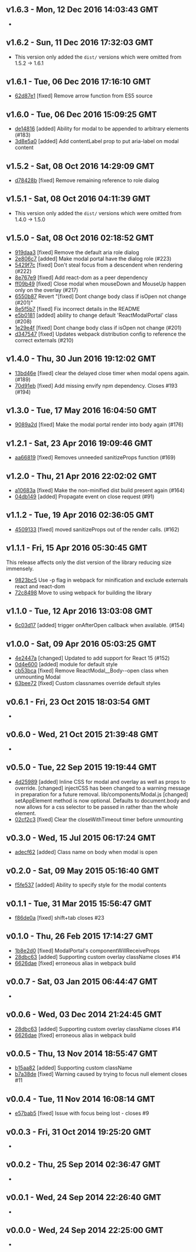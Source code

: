 v1.6.3 - Mon, 12 Dec 2016 14:03:43 GMT
--------------------------------------

- 


v1.6.2 - Sun, 11 Dec 2016 17:32:03 GMT
--------------------------------------

- This version only added the `dist/` versions which were omitted from 1.5.2 -> 1.6.1


v1.6.1 - Tue, 06 Dec 2016 17:16:10 GMT
--------------------------------------

- [62d87e1](../../commit/62d87e1) [fixed] Remove arrow function from ES5 source


v1.6.0 - Tue, 06 Dec 2016 15:09:25 GMT
--------------------------------------

- [de14816](../../commit/de14816) [added] Ability for modal to be appended to arbitrary elements (#183)
- [3d8e5a0](../../commit/3d8e5a0) [added] Add contentLabel prop to put aria-label on modal content


v1.5.2 - Sat, 08 Oct 2016 14:29:09 GMT
--------------------------------------

- [d78428b](../../commit/d78428b) [fixed] Remove remaining reference to role dialog


v1.5.1 - Sat, 08 Oct 2016 04:11:39 GMT
--------------------------------------

- This version only added the `dist/` versions which were omitted from 1.4.0 -> 1.5.0


v1.5.0 - Sat, 08 Oct 2016 02:18:52 GMT
--------------------------------------

- [919daa3](../../commit/919daa3) [fixed] Remove the default aria role dialog
- [2e806c7](../../commit/2e806c7) [added] Make modal portal have the dialog role (#223)
- [5429f7c](../../commit/5429f7c) [fixed] Don't steal focus from a descendent when rendering (#222)
- [8e767e9](../../commit/8e767e9) [fixed] Add react-dom as a peer dependency
- [ff09b49](../../commit/ff09b49) [fixed] Close modal when mouseDown and MouseUp happen only on the overlay (#217)
- [6550b87](../../commit/6550b87) Revert "[fixed] Dont change body class if isOpen not change (#201)"
- [8e5f5b7](../../commit/8e5f5b7) [fixed] Fix incorrect details in the README
- [e5b0181](../../commit/e5b0181) [added] ability to change default 'ReactModalPortal' class (#208)
- [1e29e4f](../../commit/1e29e4f) [fixed] Dont change body class if isOpen not change (#201)
- [d347547](../../commit/d347547) [fixed] Updates webpack distribution config to reference the correct externals (#210)


v1.4.0 - Thu, 30 Jun 2016 19:12:02 GMT
--------------------------------------

- [13bd46e](../../commit/13bd46e) [fixed] clear the delayed close timer when modal opens again. (#189)
- [70d91eb](../../commit/70d91eb) [fixed] Add missing envify npm dependency. Closes #193 (#194)


v1.3.0 - Tue, 17 May 2016 16:04:50 GMT
--------------------------------------

- [9089a2d](../../commit/9089a2d) [fixed] Make the modal portal render into body again (#176)


v1.2.1 - Sat, 23 Apr 2016 19:09:46 GMT
--------------------------------------

- [aa66819](../../commit/aa66819) [fixed] Removes unneeded sanitizeProps function (#169)


v1.2.0 - Thu, 21 Apr 2016 22:02:02 GMT
--------------------------------------

- [a10683a](../../commit/a10683a) [fixed] Make the non-minified dist build present again (#164)
- [04db149](../../commit/04db149) [added] Propagate event on close request (#91)


v1.1.2 - Tue, 19 Apr 2016 02:36:05 GMT
--------------------------------------

- [4509133](../../commit/4509133) [fixed] moved sanitizeProps out of the render calls. (#162)


v1.1.1 - Fri, 15 Apr 2016 05:30:45 GMT
--------------------------------------
This release affects only the dist version of the library reducing size immensely.

- [9823bc5](../../commit/9823bc5) Use -p flag in webpack for minification and exclude externals react and react-dom
- [72c8498](../../commit/72c8498) Move to using webpack for building the library


v1.1.0 - Tue, 12 Apr 2016 13:03:08 GMT
--------------------------------------

- [6c03d17](../../commit/6c03d17) [added] trigger onAfterOpen callback when available. (#154)


v1.0.0 - Sat, 09 Apr 2016 05:03:25 GMT
--------------------------------------

- [4e2447a](../../commit/4e2447a) [changed] Updated to add support for React 15  (#152)
- [0d4e600](../../commit/0d4e600) [added] module for default style
- [cb53bca](../../commit/cb53bca) [fixed] Remove ReactModal__Body--open class when unmounting Modal
- [63bee72](../../commit/63bee72) [fixed] Custom classnames override default styles


v0.6.1 - Fri, 23 Oct 2015 18:03:54 GMT
--------------------------------------

- 


v0.6.0 - Wed, 21 Oct 2015 21:39:48 GMT
--------------------------------------

- 


v0.5.0 - Tue, 22 Sep 2015 19:19:44 GMT
--------------------------------------

- [4d25989](../../commit/4d25989) [added] Inline CSS for modal and overlay as well as props to override. [changed] injectCSS has been changed to a warning message in preparation for a future removal. lib/components/Modal.js [changed] setAppElement method is now optional. Defaults to document.body and now allows for a css selector to be passed in rather than the whole element.
- [02cf2c3](../../commit/02cf2c3) [fixed] Clear the closeWithTimeout timer before unmounting


v0.3.0 - Wed, 15 Jul 2015 06:17:24 GMT
--------------------------------------

- [adecf62](../../commit/adecf62) [added] Class name on body when modal is open


v0.2.0 - Sat, 09 May 2015 05:16:40 GMT
--------------------------------------

- [f5fe537](../../commit/f5fe537) [added] Ability to specify style for the modal contents


v0.1.1 - Tue, 31 Mar 2015 15:56:47 GMT
--------------------------------------

- [f86de0a](../../commit/f86de0a) [fixed] shift+tab closes #23


v0.1.0 - Thu, 26 Feb 2015 17:14:27 GMT
--------------------------------------

- [1b8e2d0](../../commit/1b8e2d0) [fixed] ModalPortal's componentWillReceiveProps
- [28dbc63](../../commit/28dbc63) [added] Supporting custom overlay className closes #14
- [6626dae](../../commit/6626dae) [fixed] erroneous alias in webpack build


v0.0.7 - Sat, 03 Jan 2015 06:44:47 GMT
--------------------------------------

- 


v0.0.6 - Wed, 03 Dec 2014 21:24:45 GMT
--------------------------------------

- [28dbc63](../../commit/28dbc63) [added] Supporting custom overlay className closes #14
- [6626dae](../../commit/6626dae) [fixed] erroneous alias in webpack build


v0.0.5 - Thu, 13 Nov 2014 18:55:47 GMT
--------------------------------------

- [b15aa82](../../commit/b15aa82) [added] Supporting custom className
- [b7a38de](../../commit/b7a38de) [fixed] Warning caused by trying to focus null element closes #11


v0.0.4 - Tue, 11 Nov 2014 16:08:14 GMT
--------------------------------------

- [e57bab5](../../commit/e57bab5) [fixed] Issue with focus being lost - closes #9


v0.0.3 - Fri, 31 Oct 2014 19:25:20 GMT
--------------------------------------

- 


v0.0.2 - Thu, 25 Sep 2014 02:36:47 GMT
--------------------------------------

- 


v0.0.1 - Wed, 24 Sep 2014 22:26:40 GMT
--------------------------------------

- 


v0.0.0 - Wed, 24 Sep 2014 22:25:00 GMT
--------------------------------------

- 


